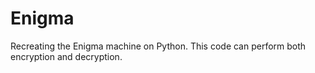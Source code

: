 # Enigma
Recreating the Enigma machine on Python. This code can perform both encryption and decryption.
